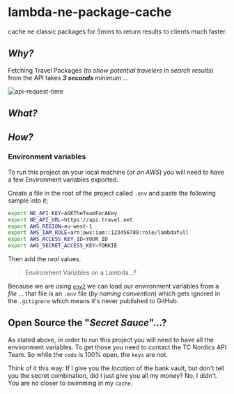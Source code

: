 # lambda-ne-package-cache
cache ne classic packages for 5mins to return results to clients much faster.

## *Why?*

Fetching Travel Packages (*to show potential travelers in search results*)
from the API takes ***3 seconds*** *minimum* ...

![api-request-time](https://cloud.githubusercontent.com/assets/194400/14903775/6d991418-0d9b-11e6-9910-8e58095bea8b.png)


## *What?*


## *How?*




### Environment variables

To run this project on your local machine (*or on AWS*) you will need to
have a few Environment variables exported.

Create a file in the root of the project called `.env` and paste the following
sample into it;

```sh
export NE_API_KEY=ASKTheTeamForAKey
export NE_API_URL=https://api.travel.net
export AWS_REGION=eu-west-1
export AWS_IAM_ROLE=arn:aws:iam::123456789:role/lambdafull
export AWS_ACCESS_KEY_ID=YOUR_ID
export AWS_SECRET_ACCESS_KEY=YORKIE
```
Then add the *real* values.

> Environment Variables on a Lambda...?

Because we are using [`env2`](https://github.com/dwyl/env2) we can
load our environment variables from a *file* ...
that file is an `.env` file (*by naming convention*) which gets ignored
in the `.gitignore` which means it's never published to GitHub.

## Open Source the "*Secret Sauce*"...?

As stated above, in order to run this project you will need to have
all the environment variables. To get those you need to contact the TC Nordics API Team.
So while the `code` is 100% open, the `keys` are not.

Think of it this way: If I give you the *location* of the bank vault,
but don't tell you the secret combination, did I just give you all my money?
No, I didn't. You are no closer to swimming in my `cache`.
